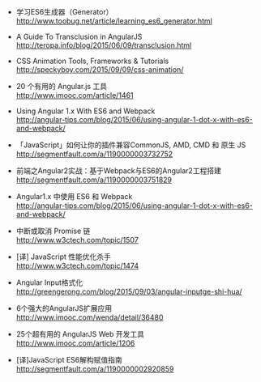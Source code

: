 
* 学习ES6生成器（Generator）  
http://www.toobug.net/article/learning_es6_generator.html

* A Guide To Transclusion in AngularJS  
http://teropa.info/blog/2015/06/09/transclusion.html

* CSS Animation Tools, Frameworks & Tutorials  
http://speckyboy.com/2015/09/09/css-animation/

* 20 个有用的 Angular.js 工具  
http://www.imooc.com/article/1461

* Using Angular 1.x With ES6 and Webpack  
http://angular-tips.com/blog/2015/06/using-angular-1-dot-x-with-es6-and-webpack/

* 「JavaScript」如何让你的插件兼容CommonJS, AMD, CMD 和 原生 JS  
http://segmentfault.com/a/1190000003732752

* 前端之Angular2实战：基于Webpack与ES6的Angular2工程搭建  
http://segmentfault.com/a/1190000003751829

* Angular1.x 中使用 ES6 和 Webpack  
http://angular-tips.com/blog/2015/06/using-angular-1-dot-x-with-es6-and-webpack/

* 中断或取消 Promise 链  
http://www.w3ctech.com/topic/1507

* [译] JavaScript 性能优化杀手  
http://www.w3ctech.com/topic/1474

* Angular Input格式化  
http://greengerong.com/blog/2015/09/03/angular-inputge-shi-hua/

* 6个强大的AngularJS扩展应用  
http://www.imooc.com/wenda/detail/36480

* 25个超有用的 AngularJS Web 开发工具  
http://www.imooc.com/article/1206

* [译]JavaScript ES6解构赋值指南  
http://segmentfault.com/a/1190000002920859
